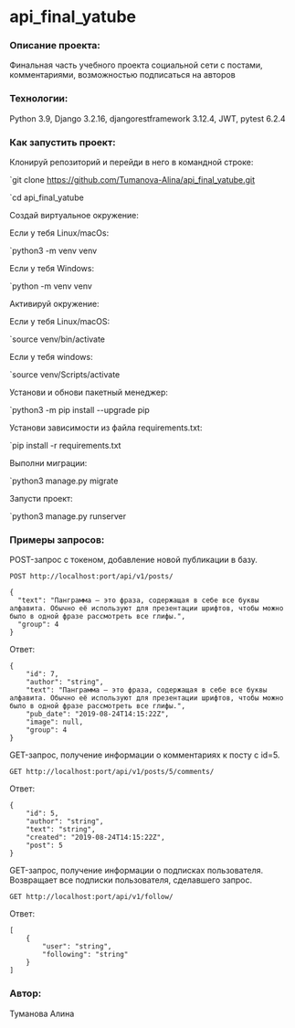 # api_final_yatube

### Описание проекта:
Финальная часть учебного проекта социальной сети с постами, комментариями, возможностью подписаться на авторов 

### Технологии:
Python 3.9, Django 3.2.16, djangorestframework 3.12.4, JWT, pytest 6.2.4

### Как запустить проект:
Клонируй репозиторий и перейди в него в командной строке:

`git clone https://github.com/Tumanova-Alina/api_final_yatube.git

 `cd api_final_yatube

Cоздай виртуальное окружение:

Если у тебя Linux/macOs:

`python3 -m venv venv

Если у тебя Windows:

`python -m venv venv


Активируй окружение:

Если у тебя Linux/macOS:

`source venv/bin/activate

Если у тебя windows:

`source venv/Scripts/activate


Установи и обнови пакетный менеджер:

`python3 -m pip install --upgrade pip


Установи зависимости из файла requirements.txt:

`pip install -r requirements.txt


Выполни миграции:

`python3 manage.py migrate


Запусти проект:

`python3 manage.py runserver


### Примеры запросов:


POST-запрос с токеном, добавление новой публикации в базу.

`POST http://localhost:port/api/v1/posts/`

```
{
  "text": "Панграмма — это фраза, содержащая в себе все буквы алфавита. Обычно её используют для презентации шрифтов, чтобы можно было в одной фразе рассмотреть все глифы.",
  "group": 4
}
```

Ответ:

```
{
    "id": 7,
    "author": "string",
    "text": "Панграмма — это фраза, содержащая в себе все буквы алфавита. Обычно её используют для презентации шрифтов, чтобы можно было в одной фразе рассмотреть все глифы.",
    "pub_date": "2019-08-24T14:15:22Z",
    "image": null,
    "group": 4
}
```


GET-запрос, получение информации о комментариях к посту с id=5.

`GET http://localhost:port/api/v1/posts/5/comments/`

Ответ:

```
{
    "id": 5,
    "author": "string",
    "text": "string",
    "created": "2019-08-24T14:15:22Z",
    "post": 5
}
```


GET-запрос, получение информации о подписках пользователя. Возвращает все подписки пользователя, сделавшего запрос.

`GET http://localhost:port/api/v1/follow/`

Ответ:

```
[
    {
        "user": "string",
        "following": "string"
    }
]
```


### Автор:
Туманова Алина
